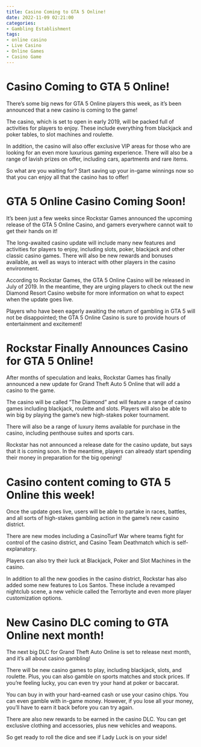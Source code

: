 ```yaml
---
title: Casino Coming to GTA 5 Online!
date: 2022-11-09 02:21:00
categories:
- Gambling Establishment
tags:
- online casino
- Live Casino
- Online Games
- Casino Game
---
```



#  Casino Coming to GTA 5 Online!

There’s some big news for GTA 5 Online players this week, as it’s been announced that a new casino is coming to the game!

The casino, which is set to open in early 2019, will be packed full of activities for players to enjoy. These include everything from blackjack and poker tables, to slot machines and roulette.

In addition, the casino will also offer exclusive VIP areas for those who are looking for an even more luxurious gaming experience. There will also be a range of lavish prizes on offer, including cars, apartments and rare items.

So what are you waiting for? Start saving up your in-game winnings now so that you can enjoy all that the casino has to offer!

#  GTA 5 Online Casino Coming Soon!

It’s been just a few weeks since Rockstar Games announced the upcoming release of the GTA 5 Online Casino, and gamers everywhere cannot wait to get their hands on it!

The long-awaited casino update will include many new features and activities for players to enjoy, including slots, poker, blackjack and other classic casino games. There will also be new rewards and bonuses available, as well as ways to interact with other players in the casino environment.

According to Rockstar Games, the GTA 5 Online Casino will be released in July of 2019. In the meantime, they are urging players to check out the new Diamond Resort Casino website for more information on what to expect when the update goes live.

Players who have been eagerly awaiting the return of gambling in GTA 5 will not be disappointed; the GTA 5 Online Casino is sure to provide hours of entertainment and excitement!

#  Rockstar Finally Announces Casino for GTA 5 Online!

After months of speculation and leaks, Rockstar Games has finally announced a new update for Grand Theft Auto 5 Online that will add a casino to the game.

The casino will be called “The Diamond” and will feature a range of casino games including blackjack, roulette and slots. Players will also be able to win big by playing the game’s new high-stakes poker tournament.

There will also be a range of luxury items available for purchase in the casino, including penthouse suites and sports cars.

Rockstar has not announced a release date for the casino update, but says that it is coming soon. In the meantime, players can already start spending their money in preparation for the big opening!

#  Casino content coming to GTA 5 Online this week!

Once the update goes live, users will be able to partake in races, battles, and all sorts of high-stakes gambling action in the game’s new casino district.

There are new modes including a CasinoTurf War where teams fight for control of the casino district, and Casino Team Deathmatch which is self-explanatory.

Players can also try their luck at Blackjack, Poker and Slot Machines in the casino.

In addition to all the new goodies in the casino district, Rockstar has also added some new features to Los Santos. These include a revamped nightclub scene, a new vehicle called the Terrorbyte and even more player customization options.

#  New Casino DLC coming to GTA Online next month!

The next big DLC for Grand Theft Auto Online is set to release next month, and it’s all about casino gambling!

There will be new casino games to play, including blackjack, slots, and roulette. Plus, you can also gamble on sports matches and stock prices. If you’re feeling lucky, you can even try your hand at poker or baccarat.

You can buy in with your hard-earned cash or use your casino chips. You can even gamble with in-game money. However, if you lose all your money, you’ll have to earn it back before you can try again.

There are also new rewards to be earned in the casino DLC. You can get exclusive clothing and accessories, plus new vehicles and weapons.

So get ready to roll the dice and see if Lady Luck is on your side!